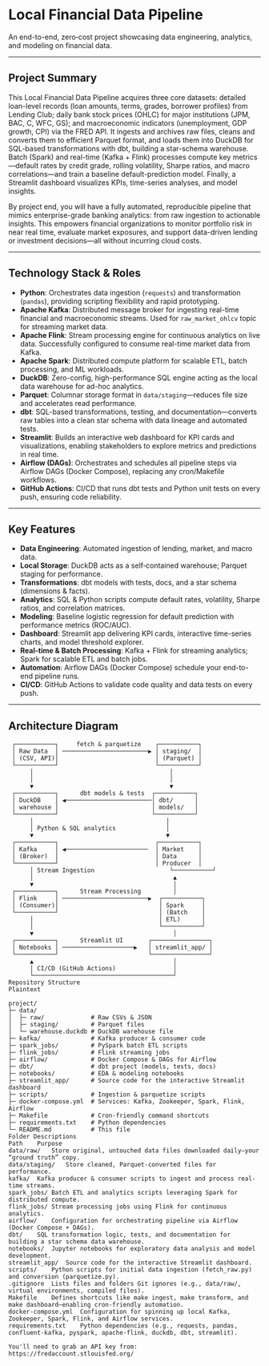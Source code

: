 # Local Financial Data Pipeline

An end-to-end, zero‑cost project showcasing data engineering, analytics, and modeling on financial data.

---

## Project Summary

This Local Financial Data Pipeline acquires three core datasets: detailed loan-level records (loan amounts, terms, grades, borrower profiles) from Lending Club; daily bank stock prices (OHLC) for major institutions (JPM, BAC, C, WFC, GS); and macroeconomic indicators (unemployment, GDP growth, CPI) via the FRED API. It ingests and archives raw files, cleans and converts them to efficient Parquet format, and loads them into DuckDB for SQL-based transformations with dbt, building a star-schema warehouse. Batch (Spark) and real-time (Kafka + Flink) processes compute key metrics—default rates by credit grade, rolling volatility, Sharpe ratios, and macro correlations—and train a baseline default-prediction model. Finally, a Streamlit dashboard visualizes KPIs, time-series analyses, and model insights.

By project end, you will have a fully automated, reproducible pipeline that mimics enterprise-grade banking analytics: from raw ingestion to actionable insights. This empowers financial organizations to monitor portfolio risk in near real time, evaluate market exposures, and support data-driven lending or investment decisions—all without incurring cloud costs.

---

## Technology Stack & Roles

- **Python**: Orchestrates data ingestion (`requests`) and transformation (`pandas`), providing scripting flexibility and rapid prototyping.
- **Apache Kafka**: Distributed message broker for ingesting real-time financial and macroeconomic streams. Used for `raw_market_ohlcv` topic for streaming market data.
- **Apache Flink**: Stream processing engine for continuous analytics on live data. Successfully configured to consume real-time market data from Kafka.
- **Apache Spark**: Distributed compute platform for scalable ETL, batch processing, and ML workloads.
- **DuckDB**: Zero-config, high-performance SQL engine acting as the local data warehouse for ad-hoc analytics.
- **Parquet**: Columnar storage format in `data/staging`—reduces file size and accelerates read performance.
- **dbt**: SQL-based transformations, testing, and documentation—converts raw tables into a clean star schema with data lineage and automated tests.
- **Streamlit**: Builds an interactive web dashboard for KPI cards and visualizations, enabling stakeholders to explore metrics and predictions in real time.
- **Airflow (DAGs)**: Orchestrates and schedules all pipeline steps via Airflow DAGs (Docker Compose), replacing any cron/Makefile workflows.
- **GitHub Actions**: CI/CD that runs dbt tests and Python unit tests on every push, ensuring code reliability.

---

## Key Features

- **Data Engineering**: Automated ingestion of lending, market, and macro data.
- **Local Storage**: DuckDB acts as a self‑contained warehouse; Parquet staging for performance.
- **Transformations**: dbt models with tests, docs, and a star schema (dimensions & facts).
- **Analytics**: SQL & Python scripts compute default rates, volatility, Sharpe ratios, and correlation matrices.
- **Modeling**: Baseline logistic regression for default prediction with performance metrics (ROC/AUC).
- **Dashboard**: Streamlit app delivering KPI cards, interactive time-series charts, and model threshold explorer.
- **Real-time & Batch Processing**: Kafka + Flink for streaming analytics; Spark for scalable ETL and batch jobs.
- **Automation**: Airflow DAGs (Docker Compose) schedule your end-to-end pipeline runs.
- **CI/CD**: GitHub Actions to validate code quality and data tests on every push.

---

## Architecture Diagram

```text
 ┌───────────┐     fetch & parquetize    ┌───────────┐
 │ Raw Data  │ ────────────────────────▶ │ staging/  │
 │ (CSV, API)│                           │ (Parquet) │
 └───────────┘                           └───────────┘
      │                                      │
      │                                      │
      ▼                                      ▼
 ┌───────────┐      dbt models & tests  ┌───────────┐
 │ DuckDB    │ ◀────────────────────────│ dbt/      │
 │ warehouse │                          │ models/   │
 └───────────┘                          └───────────┘
      │                                     │
      │ Python & SQL analytics              │
      ▼                                     ▼
 ┌───────────┐                           ┌───────────┐
 │ Kafka     │ ◀───────────────────────  │ Market    │
 │ (Broker)  │                           │ Data      │
 └───────────┘                           │ Producer  │
      │ Stream Ingestion                     └───────────┘
      │                                       ▲
      ▼                                       │
 ┌───────────┐      Stream Processing         │
 │ Flink     │ ────────────────────────▶  ┌───────────┐
 │ (Consumer)│                            │ Spark     │
 └───────────┘                            │ (Batch    │
      │                                   │ ETL)      │
      │                                   └───────────┘
      ▼                                       │
 ┌───────────┐      Streamlit UI       ┌────────────────┐
 │ Notebooks │ ────────────────────▶   │ streamlit_app/ │
 └───────────┘                         └────────────────┘
      ▲                                       │
      │ CI/CD (GitHub Actions)                │
      └───────────────────────────────────────┘
Repository Structure
Plaintext

project/
├─ data/
│  ├─ raw/             # Raw CSVs & JSON
│  ├─ staging/         # Parquet files
│  └─ warehouse.duckdb # DuckDB warehouse file
├─ kafka/              # Kafka producer & consumer code
├─ spark_jobs/         # PySpark batch ETL scripts
├─ flink_jobs/         # Flink streaming jobs
├─ airflow/            # Docker Compose & DAGs for Airflow
├─ dbt/                # dbt project (models, tests, docs)
├─ notebooks/          # EDA & modeling notebooks
├─ streamlit_app/      # Source code for the interactive Streamlit dashboard
├─ scripts/            # Ingestion & parquetize scripts
├─ docker-compose.yml  # Services: Kafka, Zookeeper, Spark, Flink, Airflow
├─ Makefile            # Cron-friendly command shortcuts
├─ requirements.txt    # Python dependencies
└─ README.md           # This file
Folder Descriptions
Path	Purpose
data/raw/	Store original, untouched data files downloaded daily—your “ground truth” copy.
data/staging/	Store cleaned, Parquet-converted files for performance.
kafka/	Kafka producer & consumer scripts to ingest and process real-time streams.
spark_jobs/	Batch ETL and analytics scripts leveraging Spark for distributed compute.
flink_jobs/	Stream processing jobs using Flink for continuous analytics.
airflow/	Configuration for orchestrating pipeline via Airflow (Docker Compose + DAGs).
dbt/	SQL transformation logic, tests, and documentation for building a star schema data warehouse.
notebooks/	Jupyter notebooks for exploratory data analysis and model development.
streamlit_app/	Source code for the interactive Streamlit dashboard.
scripts/	Python scripts for initial data ingestion (fetch_raw.py) and conversion (parquetize.py).
.gitignore	Lists files and folders Git ignores (e.g., data/raw/, virtual environments, compiled files).
Makefile	Defines shortcuts like make ingest, make transform, and make dashboard—enabling cron-friendly automation.
docker-compose.yml	Configuration for spinning up local Kafka, Zookeeper, Spark, Flink, and Airflow services.
requirements.txt	Python dependencies (e.g., requests, pandas, confluent-kafka, pyspark, apache-flink, duckdb, dbt, streamlit).

You'll need to grab an API key from: https://fredaccount.stlouisfed.org/